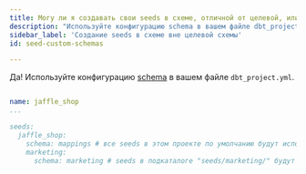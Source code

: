 ```yaml
---
title: Могу ли я создавать свои seeds в схеме, отличной от целевой, или могу ли я распределить свои seeds по нескольким схемам?
description: "Используйте конфигурацию schema в вашем файле dbt_project.yml"
sidebar_label: 'Создание seeds в схеме вне целевой схемы'
id: seed-custom-schemas

---
```


Да! Используйте конфигурацию [schema](reference/resource-configs/schema.md) в вашем файле `dbt_project.yml`.

<File name='dbt_project.yml'>

```yml

name: jaffle_shop
...

seeds:
  jaffle_shop:
    schema: mappings # все seeds в этом проекте по умолчанию будут использовать схему "mappings"
    marketing:
      schema: marketing # seeds в подкаталоге "seeds/marketing/" будут использовать схему "marketing"
```

</File>